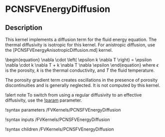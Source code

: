 # PCNSFVEnergyDiffusion

## Description

This kernel implements a diffusion term for the fluid energy equation. The thermal diffusivity
is isotropic for this kernel. For anistropic diffusion, use the [PCNSFVEnergyAnisotropicDiffusion.md] kernel.


\begin{equation}
\nabla \cdot \left( \epsilon k \nabla T \right) = \epsilon \nabla \cdot k \nabla T + k \nabla T \nabla \epsilon
\end{equation}
where $\epsilon$ is the porosity, $k$ is the thermal conductivity, and $T$ the fluid temperature.

The porosity gradient term creates oscillations in the presence of porosity discontinuities and is
generally neglected. It is not computed by this kernel.

!alert note
To switch from using a regular diffusivity to an effective diffusivity, use the
[!param](/FVKernels/PCNSFVEnergyDiffusion/effective_diffusivity) parameter.

!syntax parameters /FVKernels/PCNSFVEnergyDiffusion

!syntax inputs /FVKernels/PCNSFVEnergyDiffusion

!syntax children /FVKernels/PCNSFVEnergyDiffusion
